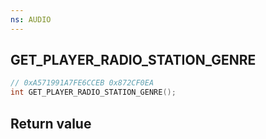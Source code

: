 ```yaml
---
ns: AUDIO
---
```

## GET_PLAYER_RADIO_STATION_GENRE

```c
// 0xA571991A7FE6CCEB 0x872CF0EA
int GET_PLAYER_RADIO_STATION_GENRE();
```


## Return value
